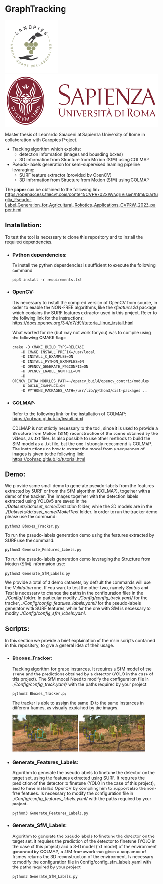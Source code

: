 # <strong> GraphTracking </strong> 

<p>
<img src="./Figures/Logos/canopies.svg"  height = "175" />
<img src="./Figures/Logos/sapienza.png" height = "175" />
</p>

Master thesis of Leonardo Saraceni at Sapienza University of Rome in collaboration with Canopies Project.
    

* Tracking algorithm which exploits:
    * detection information (images and bounding boxes)
    * 3D information from Structure from Motion (SfM) using COLMAP
* Pseudo-labels generation for semi-supervised learning pipeline levaraging:
    * SURF feature extractor (provided by OpenCV)
    * 3D information from Structure from Motion (SfM) using COLMAP

The <strong> paper </strong> can be obtained to the following link:
https://openaccess.thecvf.com/content/CVPR2022W/AgriVision/html/Ciarfuglia_Pseudo-Label_Generation_for_Agricultural_Robotics_Applications_CVPRW_2022_paper.html

## <strong> Installation: </strong>

To test the tool is necessary to clone this repository and to install the required dependencies.

* ### <strong> Python dependencies: </strong>
    To install the python dependencies is sufficient to execute the following command:
    ```
    pip3 install -r requirements.txt
    ```

* ### <strong> OpenCV: </strong>
    It is necessary to install the compiled version of OpenCV from source, in order to enable the NON-FREE algorithms, like the <em>xfeatures2d</em> package which contains the SURF features extractor used in this project. Refer to the follwing link for the instructions:
    https://docs.opencv.org/3.4/d7/d9f/tutorial_linux_install.html

    What worked for me (but may not work for you) was to compile using the following CMAKE flags:
    ```
    cmake -D CMAKE_BUILD_TYPE=RELEASE
        -D CMAKE_INSTALL_PREFIX=/usr/local
        -D INSTALL_C_EXAMPLES=ON
        -D INSTALL_PYTHON_EXAMPLES=ON
        -D OPENCV_GENERATE_PKGCONFIG=ON
        -D OPENCV_ENABLE_NONFREE=ON
        -D OPENCV_EXTRA_MODULES_PATH=~/opencv_build/opencv_contrib/modules
        -D BUILD_EXAMPLES=ON
        -D PYTHON3_PACKAGES_PATH=/usr/lib/python3/dist-packages ..
    ```

* ### <strong> COLMAP: </strong>
    Refer to the following link for the installation of COLMAP:
    https://colmap.github.io/install.html

    COLMAP is not strictly necessary to the tool, since it is used to provide a Structure from Motion (SfM) reconstruction of the scene obtained by the videos, as .txt files. Is also possible to use other methods to build the SfM model as a .txt file, but the one I strongly reccomend is COLMAP. The instructions on how to extract the model from a sequences of images is given to the following link:
    https://colmap.github.io/tutorial.html


## <strong>Demo</strong>:

We provide some small demo to generate pseudo-labels from the features extracted by SURF or from the SfM algorithm (COLMAP), together with a demo of the tracker. The images together with the detection labels extracted using YOLOv5 are saved in the <em>./Datasets/dataset_name/Detection</em> folder, while the 3D models are in the <em>./Datasets/dataset_name/ModelText</em> folder. In order to run the tracker demo please use the command:

```
python3 Bboxes_Tracker.py
```


To run the pseudo-labels generation demo using the features extracted by SURF use the command:

```
python3 Generate_Features_Labels.py
```

To run the pseudo-labels generation demo leveraging the Structure from Motion (SfM) information use:
```
python3 Generate_SfM_Labels.py
```

We provide a total of 3 demo datasets, by default the commands will use the <em>Validation</em> one. If you want to test the other two, namely <em>Santos</em> and <em>Test</em> is necessary to change the paths in the configuration files in the <em>./Config/</em> folder. In particular modify <em>./Config/config_track.yaml/</em> for the tracker, <em>./Config/config_features_labels.yaml/</em> for the pseudo-labels generator with SURF features, while for the one with SfM is necessary to modify <em>./Config/config_sfm_labels.yaml</em>.

## <strong>Scripts</strong>:
In this section we provide a brief explaination of the main scripts contained in this repository, to give a general idea of their usage.
* ### <strong>Bboxes_Tracker:</strong> 
    Tracking algorithm for grape instances. It requires a SfM model of the scene and the predictions obtained by a detector (YOLO in the case of this project). The SfM model Need to modify the configuration file in <em>./Config/config_track.yaml/</em> with the paths required by your project.

    ```
    python3 Bboxes_Tracker.py
    ```

    The tracker is able to assign the same ID to the same instances in different frames, as visually explained by the images.

    <p float="left">
    <img src="./Figures/Tracker/frame-1.jpg" width="45%" />
    <img src="./Figures/Tracker/frame-11.jpg" width="45%" /> 
    </p>

* ### <strong>Generate_Features_Labels:</strong>
    Algorithm to generate the pseudo labels to finetune the detector on the target set, using the features extracted using SURF. It requires the prediction of the detector to finetune (YOLO in the case of this project), and to have installed OpenCV by compiling him to support also the non-free features.
    Is necessary to modify the configuration file in <em>./Config/config_features_labels.yaml/</em> with the paths required by your project.
    ```
    python3 Generate_Features_Labels.py
    ```
* ### <strong>Generate_SfM_Labels:</strong> 
    Algorithm to generate the pseudo labels to finetune the detector on the target set. It requires the prediction of the detector to finetune (YOLO in the case of this project) and a 3-D model (txt model) of the environment generated by COLMAP, a SfM framework that given a sequence of frames returns the 3D reconstruction of the environment.
    Is necessary to modify the configuration file in Config/config_sfm_labels.yaml with the paths required by your project.
    ```
    python3 Generate_SfM_Labels.py
    ```
